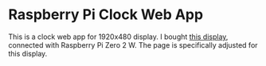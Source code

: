 # Raspberry Pi Clock Web App

This is a clock web app for 1920x480 display. I bought [this
display](https://www.aliexpress.com/item/1005002571752569.html), connected with
Raspberry Pi Zero 2 W. The page is specifically adjusted for this display.
